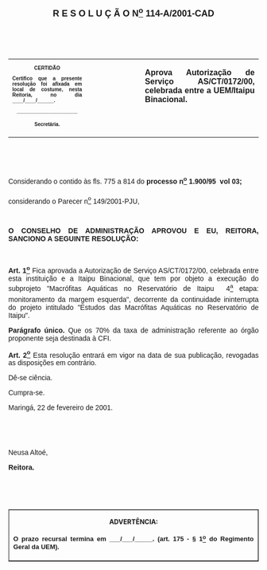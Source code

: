 <BODY>

<B><FONT FACE="Arial" SIZE=4><P ALIGN="CENTER"><A NAME="_Toc445798786"></P>
<P ALIGN="CENTER">R E S O L U &Ccedil; &Atilde; O  N<U><SUP>o</U></SUP>  114-A/2001-CAD</P>
</B></FONT><FONT FACE="Arial"><P ALIGN="JUSTIFY"></P>
<P ALIGN="JUSTIFY">&nbsp;</P>
<P ALIGN="JUSTIFY">&nbsp;</P></FONT>
<TABLE CELLSPACING=0 BORDER=0 CELLPADDING=7 WIDTH=604>
<TR><TD WIDTH="31%" VALIGN="TOP">
<B><FONT FACE="Arial" SIZE=1><P ALIGN="CENTER">CERTID&Atilde;O</P>
<P ALIGN="JUSTIFY">   Certifico que a presente resolu&ccedil;&atilde;o foi afixada em local de costume, nesta Reitoria, no dia ____/____/______.</P>
<P ALIGN="JUSTIFY"></P>
<P ALIGN="CENTER">______________________</P>
<P ALIGN="CENTER">Secret&aacute;ria.</B></FONT></TD>
<TD WIDTH="22%" VALIGN="TOP">&nbsp;</TD>
<TD WIDTH="47%" VALIGN="TOP">
<B><FONT FACE="Arial"><P ALIGN="JUSTIFY">Aprova Autoriza&ccedil;&atilde;o de Servi&ccedil;o AS/CT/0172/00, celebrada entre a UEM/Itaipu Binacional.</B></FONT></TD>
</TR>
</TABLE>

<FONT FACE="Arial"><P ALIGN="JUSTIFY"></P>
<P ALIGN="JUSTIFY">&nbsp;</P>
<P ALIGN="JUSTIFY">&nbsp;</P>
<P ALIGN="JUSTIFY">Considerando o contido &agrave;s fls. 775 a 814 do <B>processo n<U><SUP>o</U></SUP> 1.900/95  vol 03;</P>
</B><P ALIGN="JUSTIFY">considerando o Parecer n<U><SUP>o</U></SUP> 149/2001-PJU,</P>
<P ALIGN="JUSTIFY"></P>
<P ALIGN="JUSTIFY">&nbsp;</P>
<B><P ALIGN="JUSTIFY">O CONSELHO DE ADMINISTRA&Ccedil;&Atilde;O APROVOU E EU, REITORA, SANCIONO A SEGUINTE RESOLU&Ccedil;&Atilde;O:</P>
</B><P ALIGN="JUSTIFY"></P>
<P ALIGN="JUSTIFY">&nbsp;</P>
<B><P ALIGN="JUSTIFY">Art. 1<U><SUP>o</B></U></SUP> Fica aprovada a Autoriza&ccedil;&atilde;o de Servi&ccedil;o AS/CT/0172/00, celebrada entre esta institui&ccedil;&atilde;o e a Itaipu Binacional, que tem por objeto a execu&ccedil;&atilde;o do subprojeto &quot;Macr&oacute;fitas Aqu&aacute;ticas no Reservat&oacute;rio de Itaipu  4<U><SUP>a</U></SUP> etapa: monitoramento da margem esquerda&quot;, decorrente da continuidade ininterrupta do projeto intitulado &quot;Estudos das Macr&oacute;fitas Aqu&aacute;ticas no Reservat&oacute;rio de Itaipu&quot;.</P>
<B><P ALIGN="JUSTIFY">Par&aacute;grafo &uacute;nico. </B>Que os 70% da taxa de administra&ccedil;&atilde;o referente ao &oacute;rg&atilde;o proponente seja destinada &agrave; CFI.</P>
<B><P ALIGN="JUSTIFY">Art. 2<U><SUP>o</B></U></SUP> Esta resolu&ccedil;&atilde;o entrar&aacute; em vigor na data de sua publica&ccedil;&atilde;o, revogadas as disposi&ccedil;&otilde;es em contr&aacute;rio.</P>
<P ALIGN="JUSTIFY">D&ecirc;-se ci&ecirc;ncia.</P>
<P ALIGN="JUSTIFY">&#9;Cumpra-se.</P>
<P ALIGN="JUSTIFY"></P>
<P ALIGN="JUSTIFY">Maring&aacute;, 22 de fevereiro de 2001.</P>
<P ALIGN="JUSTIFY"></P>
<P ALIGN="JUSTIFY">&nbsp;</P>
<P ALIGN="JUSTIFY">&nbsp;</P>
<P>Neusa Alto&eacute;,</P>
<B><P>Reitora.</P>
</B>
<P>&nbsp;</P>
<P>&nbsp;</P></FONT>
<TABLE BORDER CELLSPACING=1 CELLPADDING=4 WIDTH=207>
<TR><TD VALIGN="TOP">
<B><FONT SIZE=2><P ALIGN="CENTER">ADVERT&Ecirc;NCIA:</P>
</FONT><FONT FACE="Arial" SIZE=2><P ALIGN="JUSTIFY">O prazo recursal termina em ___/___/_____. (art. 175 - § 1<U><SUP>o</U></SUP> do Regimento Geral da UEM).</B></FONT></TD>
</TR>
</TABLE>

<FONT SIZE=2><P></A></P></FONT></BODY>
